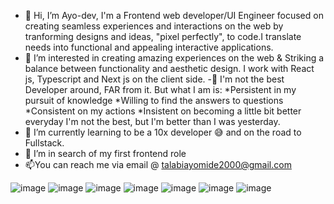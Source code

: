 - 👋 Hi, I’m Ayo-dev, I'm a Frontend web developer/UI Engineer focused on creating seamless experiences and interactions on the web by tranforming designs and ideas, "pixel perfectly", to code.I translate needs into functional and appealing interactive applications.
- 👀 I’m interested in creating amazing experiences on the web & Striking a balance between functionality and aesthetic design. I work with React js, Typescript and Next js on the client side.
-🔧 I'm not the best Developer around, FAR from it.
But what I am is:
*Persistent in my pursuit of knowledge
*Willing to find the answers to questions
*Consistent on my actions
*Insistent on becoming a little bit better everyday
I'm not the best, but I'm better than I was yesterday.
- 🌱 I’m currently learning to be a 10x developer 😅 and on the road to Fullstack.
- 💞️ I’m in search of my first frontend role
- 📫You can reach me via email @ talabiayomide2000@gmail.com


![image](https://user-images.githubusercontent.com/77396308/167125277-1d99df93-5563-431a-b1cf-8d8fc77f1d83.png)
![image](https://user-images.githubusercontent.com/77396308/167125564-d1802cf4-f6f0-4096-93af-aa2350c96422.png)
![image](https://user-images.githubusercontent.com/77396308/167125594-7e7679e1-9c13-4ee4-b3a6-18b3f9df107b.png)
![image](https://user-images.githubusercontent.com/77396308/167125620-74f2bbd3-4dc6-428e-aa62-7edddfa578c1.png)
![image](https://user-images.githubusercontent.com/77396308/167125634-bbb87cdd-a081-40d1-b7a6-3cc9acfec50d.png)
![image](https://user-images.githubusercontent.com/77396308/167125652-6c0efeac-fb56-417f-aefd-210cb5ef20aa.png)
![image](https://user-images.githubusercontent.com/77396308/167125667-c3db8503-3ce4-4af5-a4ab-d7c8632e1d82.png)
<!---
Enzyme-developer/Enzyme-developer is a ✨ special ✨ repository because its `README.md` (this file) appears on your GitHub profile.
You can click the Preview link to take a look at your changes.
--->
